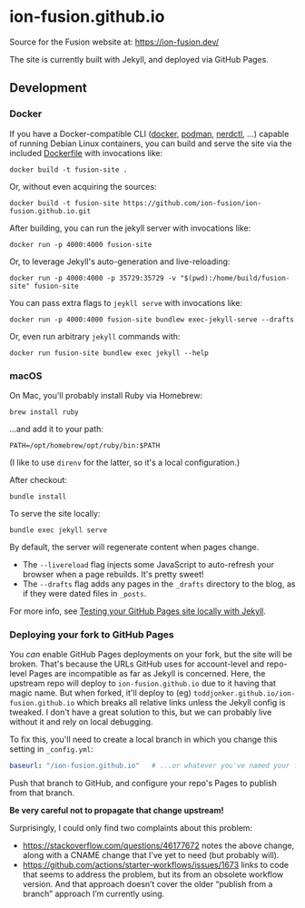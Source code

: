 # ion-fusion.github.io

Source for the Fusion website at: <https://ion-fusion.dev/>

The site is currently built with Jekyll, and deployed via GitHub Pages.

## Development

### Docker

If you have a Docker-compatible CLI ([docker], [podman], [nerdctl], ...) capable of running Debian
Linux containers, you can build and serve the site via the included [Dockerfile](Dockerfile) with
invocations like:

```shell
docker build -t fusion-site .
```

Or, without even acquiring the sources:

```shell
docker build -t fusion-site https://github.com/ion-fusion/ion-fusion.github.io.git
```

After building, you can run the jekyll server with invocations like:

```shell
docker run -p 4000:4000 fusion-site
```

Or, to leverage Jekyll's auto-generation and live-reloading:

```shell
docker run -p 4000:4000 -p 35729:35729 -v "$(pwd):/home/build/fusion-site" fusion-site
```

You can pass extra flags to `jeykll serve` with invocations like:

```shell
docker run -p 4000:4000 fusion-site bundlew exec-jekyll-serve --drafts
```

Or, even run arbitrary `jekyll` commands with:

```shell
docker run fusion-site bundlew exec jekyll --help
```

[docker]: https://www.docker.com/products/cli/
[podman]: https://podman.io/
[nerdctl]: https://github.com/containerd/nerdctl

### macOS

On Mac, you'll probably install Ruby via Homebrew:

```shell
brew install ruby
```

...and add it to your path:

```shell
PATH=/opt/homebrew/opt/ruby/bin:$PATH
```

(I like to use `direnv` for the latter, so it's a local configuration.)

After checkout:

```shell
bundle install
```

To serve the site locally:

```shell
bundle exec jekyll serve
```

By default, the server will regenerate content when pages change. 

* The `--livereload` flag injects some JavaScript to auto-refresh your browser
  when a page rebuilds.  It's pretty sweet!
* The `--drafts` flag adds any pages in the `_drafts` directory to the blog, as
  if they were dated files in `_posts`.

For more info, see
[Testing your GitHub Pages site locally with Jekyll](https://docs.github.com/en/articles/testing-your-github-pages-site-locally-with-jekyll).


### Deploying your fork to GitHub Pages

You _can_ enable GitHub Pages deployments on your fork, but the site will be broken.
That's because the URLs GitHub uses for account-level and repo-level Pages are incompatible 
as far as Jekyll is concerned. Here, the upstream repo will deploy to `ion-fusion.github.io`
due to it having that magic name. But when forked, it'll deploy to (eg) 
`toddjonker.github.io/ion-fusion.github.io` which breaks all relative links unless the Jekyll
config is tweaked. I don't have a great solution to this, but we can probably live without it
and rely on local debugging.

To fix this, you'll need to create a local branch in which you change this setting in
`_config.yml`:

```yaml
baseurl: "/ion-fusion.github.io"   # ...or whatever you've named your fork
```

Push that branch to GitHub, and configure your repo's Pages to publish from that branch.

**Be very careful not to propagate that change upstream!**

Surprisingly, I could only find two complaints about this problem:

* https://stackoverflow.com/questions/46177672 notes the above change, along with
  a CNAME change that I've yet to need (but probably will).
* https://github.com/actions/starter-workflows/issues/1673 links to code that seems
  to address the problem, but its from an obsolete workflow version. And that approach
  doesn’t cover the older “publish from a branch” approach I’m currently using.

